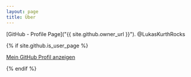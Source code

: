 ```yaml
---
layout: page
title: Über
---
```


[GitHub - Profile Page]("{{ site.github.owner_url }}").
@LukasKurthRocks

{% if site.github.is_user_page %}
  <p class="view"><a href="{{ site.github.owner_url }}">Mein GitHub Profil anzeigen</a></p>
{% endif %}